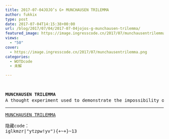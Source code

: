 ```yaml
---
title: 2017-07-04JOJO’s G+ MUNCHAUSEN TRILEMMA
author: fukkix
type: post
date: 2017-07-04T14:15:38+00:00
url: /blog/2017/07/04/2017-07-04jojos-g-munchausen-trilemma/
featured_image: https://image.ingresscode.cn/2017/07/munchausentrilemma.png?x-oss-process=image/resize,m_fill,w_638,h_220
views:
  - "50"
cover:
  - https://image.ingresscode.cn/2017/07/munchausentrilemma.png
categories:
  - WOTDcode
  - 未解

---
```

&nbsp;

<pre><strong>MUNCHAUSEN TRILEMMA
</strong>A thought experiment used to demonstrate the impossibility of proving any truth, even in the fields of logic and mathematics.在逻辑和数学上证明不可能同时达成所有条件的一个思想实验。（<strong>三元悖论</strong>）<!--more--></pre>

* * *

<pre><a href="https://jojoingresswotd.github.io/2017/20/MUNCHAUSENTRILEMMA.html">MUNCHAUSEN TRILEMMA</a>

隐藏code：
iglkmzr|"ytzpw!yv"){+~+}~13</pre>